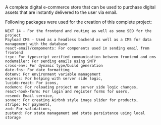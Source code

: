 A complete digital e-commerce store that can be used to purchase digital assets that are instantly delivered to the user via email.

Following packages were used for the creation of this complete project:

    NEXT 14 - For the frontend and routing as well as some SEO for the project
    Payload CMS - Used as a headless backend as well as a CMS for data management with the database
    react-email/components: For components used in sending email from frontend
    trpc: For typescript verified communication between frontend and cms
    nodemailer: For sending emails using SMTP
    cross-env: For dynamic type/build generation
    date-fns: For date formatting
    dotenv: For environment variable management
    express: For helping with server side logic,
    lucide-react: For icons,
    nodemon: For reloading project on server side logic changes,
    react-hook-form: For login and register forms for users,
    resend: Email service,
    sonner: For creating Airbnb style image slider for products,
    stripe: For payments,
    zod: For validations,
    zustand: For state management and state persistance using local storage
